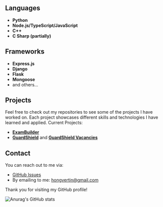 ## Languages

- **Python**
- **Node.js/TypeScript/JavaScript**
- **C++**
- **C Sharp (partially)**

## Frameworks

- **Express.js**
- **Django**
- **Flask**
- **Mongoose**
- and others...

## Projects

Feel free to check out my repositories to see some of the projects I have worked on. Each project showcases different skills and technologies I have learned and applied.
Current Projects:
- [**ExamBuilder**](https://exambuilder.me/)
- [**GuardShield**](https://shieldguard.live) and [**GuardShield Vacancies**](https://shieldguard.works)

## Contact

You can reach out to me via:

- [GitHub Issues](https://github.com/honvert/honvert)
- By emailing to me: hongvertin@gmail.com

Thank you for visiting my GitHub profile!

![Anurag's GitHub stats](https://github-readme-stats.vercel.app/api?username=honvert&show_icons=true&theme=radical)
